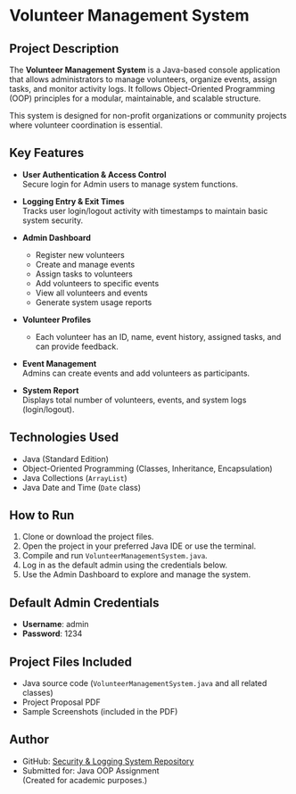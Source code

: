 # Volunteer Management System

## Project Description

The **Volunteer Management System** is a Java-based console application that allows administrators to manage volunteers, organize events, assign tasks, and monitor activity logs. It follows Object-Oriented Programming (OOP) principles for a modular, maintainable, and scalable structure.

This system is designed for non-profit organizations or community projects where volunteer coordination is essential.

## Key Features

- **User Authentication & Access Control**  
  Secure login for Admin users to manage system functions.

- **Logging Entry & Exit Times**  
  Tracks user login/logout activity with timestamps to maintain basic system security.

- **Admin Dashboard**  
  - Register new volunteers  
  - Create and manage events  
  - Assign tasks to volunteers  
  - Add volunteers to specific events  
  - View all volunteers and events  
  - Generate system usage reports

- **Volunteer Profiles**  
  - Each volunteer has an ID, name, event history, assigned tasks, and can provide feedback.

- **Event Management**  
  Admins can create events and add volunteers as participants.

- **System Report**  
  Displays total number of volunteers, events, and system logs (login/logout).

## Technologies Used

- Java (Standard Edition)
- Object-Oriented Programming (Classes, Inheritance, Encapsulation)
- Java Collections (`ArrayList`)
- Java Date and Time (`Date` class)

## How to Run

1. Clone or download the project files.
2. Open the project in your preferred Java IDE or use the terminal.
3. Compile and run `VolunteerManagementSystem.java`.
4. Log in as the default admin using the credentials below.
5. Use the Admin Dashboard to explore and manage the system.

## Default Admin Credentials

- **Username**: admin  
- **Password**: 1234

## Project Files Included

- Java source code (`VolunteerManagementSystem.java` and all related classes)
- Project Proposal PDF
- Sample Screenshots (included in the PDF)

## Author

- GitHub: [Security & Logging System Repository](https://github.com/R3shm/Security-Logging-System)
- Submitted for: Java OOP Assignment  
(Created for academic purposes.)
